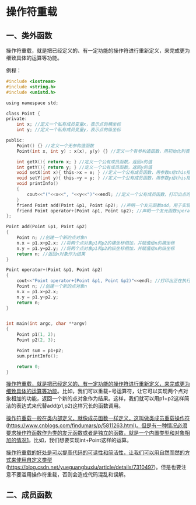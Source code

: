 # 操作符重载

## 一、类外函数

操作符重载，就是把已经定义的、有一定功能的操作符进行重新定义，来完成更为细致具体的运算等功能。

例程：

```c
#include <iostream>
#include <string.h>
#include <unistd.h>

using namespace std;

class Point {
private:
	int x; //定义一个私有成员变量x，表示点的横坐标
	int y; //定义一个私有成员变量y，表示点的纵坐标

public:
	Point() {} //定义一个无参构造函数
	Point(int x, int y) : x(x), y(y) {} //定义一个有参构造函数，用初始化列表给x和y赋值

	int getX(){ return x; } //定义一个公有成员函数，返回x的值
	int getY(){ return y; } //定义一个公有成员函数，返回y的值
	void setX(int x){ this->x = x; } //定义一个公有成员函数，用参数x给this指针指向的对象的x赋值
	void setY(int y){ this->y = y; } //定义一个公有成员函数，用参数y给this指针指向的对象的y赋值
	void printInfo()
	{
		cout<<"("<<x<<", "<<y<<")"<<endl; //定义一个公有成员函数，打印出点的坐标信息
	}
	friend Point add(Point &p1, Point &p2); //声明一个友元函数add，用于实现两个点对象相加的功能
	friend Point operator+(Point &p1, Point &p2); //声明一个友元函数operator+，用于重载+号运算符，实现两个点对象相加的功能
};

Point add(Point &p1, Point &p2)
{
	Point n; //创建一个新的点对象n
	n.x = p1.x+p2.x; //将两个点对象p1和p2的横坐标相加，并赋值给n的横坐标
	n.y = p1.y+p2.y; //将两个点对象p1和p2的纵坐标相加，并赋值给n的纵坐标
	return n; //返回n对象作为结果
}

Point operator+(Point &p1, Point &p2)
{
	cout<<"Point operator+(Point &p1, Point &p2)"<<endl; //打印出正在执行重载运算符操作
	Point n; //创建一个新的点对象n
	n.x = p1.x+p2.x;
    n.y = p1.y+p2.y;
	return n;
}


int main(int argc, char **argv)
{
	Point p1(1, 2);
	Point p2(2, 3);

	Point sum = p1+p2;
	sum.printInfo();

	return 0;
}

```

[操作符重载，就是把已经定义的、有一定功能的操作符进行重新定义，来完成更为细致具体的运算等功能](https://baike.baidu.com/item/操作符重载/5597644)。比如，我们可以重载+号运算符，让它可以实现两个点对象相加的功能，返回一个新的点对象作为结果。这样，我们就可以用p1+p2这样简洁的表达式来代替add(p1,p2)这样冗长的函数调用。

[操作符重载一般在类内部定义，就像成员函数一样定义，这叫做类成员重载操作符](https://www.cnblogs.com/findumars/p/5811263.html)(https://www.cnblogs.com/findumars/p/5811263.html)[。但是有一种情况必须要求操作符函数作为类的友元函数或者是独立的函数，就是一个内置类型和对象相加的情况](https://baike.baidu.com/item/操作符重载/5597644)[1](https://baike.baidu.com/item/操作符重载/5597644)。比如，我们想要实现int+Point这样的运算。

[操作符重载的好处是可以提高代码的可读性和简洁性，让我们可以用自然而然的方式来使用自定义类型](https://blog.csdn.net/yueguangbuxiu/article/details/7310497)(https://blog.csdn.net/yueguangbuxiu/article/details/7310497)。但是也要注意不要滥用操作符重载，否则会造成代码混乱和误解。





## 二、成员函数